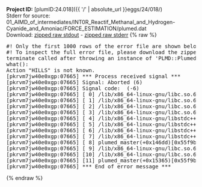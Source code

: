 **Project ID:** [plumID:24.018]({{ '/' | absolute_url }}eggs/24/018/)  
Stderr for source:  01_AIMD_of_intermediates/INT0R_Reactif_Methanal_and_Hydrogen-Cyanide_and_Amoniac/FORCE_ESTIMATION/plumed.dat   
Download: [zipped raw stdout](plumed.dat.plumed_master.stdout.txt.zip) - [zipped raw stderr](plumed.dat.plumed_master.stderr.txt.zip) 
{% raw %}
<pre>
#! Only the first 1000 rows of the error file are shown below
#! To inspect the full error file, please download the zipped raw stderr file above
terminate called after throwing an instance of 'PLMD::Plumed::Exception'
what():
Action "HILLS" is not known.
[pkrvm7jw40e0xgp:07665] *** Process received signal ***
[pkrvm7jw40e0xgp:07665] Signal: Aborted (6)
[pkrvm7jw40e0xgp:07665] Signal code:  (-6)
[pkrvm7jw40e0xgp:07665] [ 0] /lib/x86_64-linux-gnu/libc.so.6(+0x45330)[0x7fbffc245330]
[pkrvm7jw40e0xgp:07665] [ 1] /lib/x86_64-linux-gnu/libc.so.6(pthread_kill+0x11c)[0x7fbffc29eb2c]
[pkrvm7jw40e0xgp:07665] [ 2] /lib/x86_64-linux-gnu/libc.so.6(gsignal+0x1e)[0x7fbffc24527e]
[pkrvm7jw40e0xgp:07665] [ 3] /lib/x86_64-linux-gnu/libc.so.6(abort+0xdf)[0x7fbffc2288ff]
[pkrvm7jw40e0xgp:07665] [ 4] /lib/x86_64-linux-gnu/libstdc++.so.6(+0xa5ff5)[0x7fbffc6a5ff5]
[pkrvm7jw40e0xgp:07665] [ 5] /lib/x86_64-linux-gnu/libstdc++.so.6(+0xbb0da)[0x7fbffc6bb0da]
[pkrvm7jw40e0xgp:07665] [ 6] /lib/x86_64-linux-gnu/libstdc++.so.6(_ZSt10unexpectedv+0x0)[0x7fbffc6a5a55]
[pkrvm7jw40e0xgp:07665] [ 7] /lib/x86_64-linux-gnu/libstdc++.so.6(+0xa5a6f)[0x7fbffc6a5a6f]
[pkrvm7jw40e0xgp:07665] [ 8] plumed_master(+0x146dd)[0x55f9bd0bb6dd]
[pkrvm7jw40e0xgp:07665] [ 9] /lib/x86_64-linux-gnu/libc.so.6(+0x2a1ca)[0x7fbffc22a1ca]
[pkrvm7jw40e0xgp:07665] [10] /lib/x86_64-linux-gnu/libc.so.6(__libc_start_main+0x8b)[0x7fbffc22a28b]
[pkrvm7jw40e0xgp:07665] [11] plumed_master(+0x15365)[0x55f9bd0bc365]
[pkrvm7jw40e0xgp:07665] *** End of error message ***
</pre>
{% endraw %}

